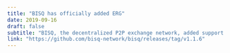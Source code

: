 ```yaml
---
title: "BISQ has officially added ERG"
date: 2019-09-16
draft: false
subtitle: "BISQ, the decentralized P2P exchange network, added support for ERG"
link: "https://github.com/bisq-network/bisq/releases/tag/v1.1.6"
--- 
```

